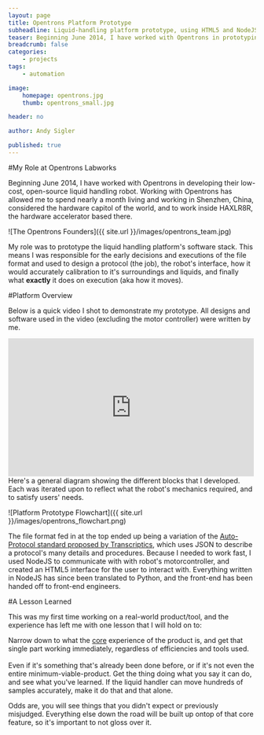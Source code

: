 ```yaml
---
layout: page
title: Opentrons Platform Prototype
subheadline: Liquid-handling platform prototype, using HTML5 and NodeJS
teaser: Beginning June 2014, I have worked with Opentrons in prototyping their liquid handling robot's software stack. It's been a wonderful experience and I learned some lasting lessons.
breadcrumb: false
categories:
    - projects
tags:
    - automation

image:
    homepage: opentrons.jpg
    thumb: opentrons_small.jpg

header: no

author: Andy Sigler

published: true
---
```


#My Role at Opentrons Labworks

Beginning June 2014, I have worked with Opentrons in developing their low-cost, open-source liquid handling robot. Working with Opentrons has allowed me to spend nearly a month living and working in Shenzhen, China, considered the hardware capitol of the world, and to work inside HAXLR8R, the hardware accelerator based there.

![The Opentrons Founders]({{ site.url }}/images/opentrons_team.jpg)

My role was to prototype the liquid handling platform's software stack. This means I was responsible for the early decisions and executions of the file format and used to design a protocol (the job), the robot's interface, how it would accurately calibration to it's surroundings and liquids, and finally what <strong>exactly</strong> it does on execution (aka how it moves).

#Platform Overview

Below is a quick video I shot to demonstrate my prototype. All designs and software used in the video (excluding the motor controller) were written by me.

<iframe src="https://player.vimeo.com/video/130249723" width="500" height="281" frameborder="0" webkitallowfullscreen mozallowfullscreen allowfullscreen></iframe>
<br />
Here's a general diagram showing the different blocks that I developed. Each was iterated upon to reflect what the robot's mechanics required, and to satisfy users' needs.

![Platform Prototype Flowchart]({{ site.url }}/images/opentrons_flowchart.png)

The file format fed in at the top ended up being a variation of the [Auto-Protocol standard proposed by Transcriptics](http://autoprotocol.org/), which uses JSON to describe a protocol's many details and procedures. Because I needed to work fast, I used NodeJS to communicate with with robot's motorcontroller, and created an HTML5 interface for the user to interact with. Everything written in NodeJS has since been translated to Python, and the front-end has been handed off to front-end engineers.

#A Lesson Learned

This was my first time working on a real-world product/tool, and the experience has left me with one lesson that I will hold on to:

<div class="alert-box radius alert">
Narrow down to what the <u>core</u> experience of the product is, and get that single part working immediately, regardless of efficiencies and tools used.
</div>

<br />
Even if it's something that's already been done before, or if it's not even the entire minimum-viable-product. Get the thing doing what you say it can do, and see what you've learned. If the liquid handler can move hundreds of samples accurately, make it do that and that alone.

Odds are, you will see things that you didn't expect or previously misjudged. Everything else down the road will be built up ontop of that core feature, so it's important to not gloss over it.